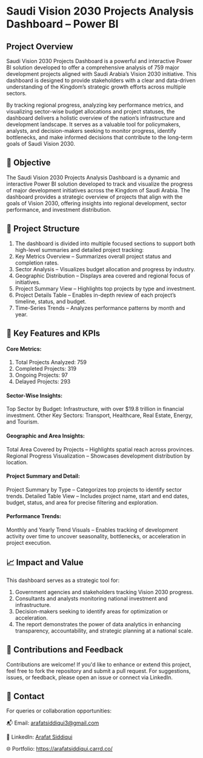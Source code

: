 # Saudi Vision 2030 Projects Analysis Dashboard – Power BI

## Project Overview

Saudi Vision 2030 Projects Dashboard is a powerful and interactive Power BI solution developed to offer a comprehensive analysis of 759 major development projects aligned with Saudi Arabia’s Vision 2030 initiative. This dashboard is designed to provide stakeholders with a clear and data-driven understanding of the Kingdom’s strategic growth efforts across multiple sectors.

By tracking regional progress, analyzing key performance metrics, and visualizing sector-wise budget allocations and project statuses, the dashboard delivers a holistic overview of the nation’s infrastructure and development landscape. It serves as a valuable tool for policymakers, analysts, and decision-makers seeking to monitor progress, identify bottlenecks, and make informed decisions that contribute to the long-term goals of Saudi Vision 2030.

## 🎯 Objective

The Saudi Vision 2030 Projects Analysis Dashboard is a dynamic and interactive Power BI solution developed to track and visualize the progress of major development initiatives across the Kingdom of Saudi Arabia. The dashboard provides a strategic overview of projects that align with the goals of Vision 2030, offering insights into regional development, sector performance, and investment distribution.

## 📁 Project Structure

1. The dashboard is divided into multiple focused sections to support both high-level summaries and detailed project tracking:
2. Key Metrics Overview – Summarizes overall project status and completion rates.
3. Sector Analysis – Visualizes budget allocation and progress by industry.
4. Geographic Distribution – Displays area covered and regional focus of initiatives.
5. Project Summary View – Highlights top projects by type and investment.
6. Project Details Table – Enables in-depth review of each project’s timeline, status, and budget.
7. Time-Series Trends – Analyzes performance patterns by month and year.

## 🔑 Key Features and KPIs

#### Core Metrics: 

1. Total Projects Analyzed: 759
2. Completed Projects: 319
3. Ongoing Projects: 97
4. Delayed Projects: 293

#### Sector-Wise Insights:

Top Sector by Budget: Infrastructure, with over $19.8 trillion in financial investment.
Other Key Sectors: Transport, Healthcare, Real Estate, Energy, and Tourism.

#### Geographic and Area Insights:

Total Area Covered by Projects – Highlights spatial reach across provinces.
Regional Progress Visualization – Showcases development distribution by location.

#### Project Summary and Detail:

Project Summary by Type – Categorizes top projects to identify sector trends.
Detailed Table View – Includes project name, start and end dates, budget, status, and area for precise filtering and exploration.

#### Performance Trends:

Monthly and Yearly Trend Visuals – Enables tracking of development activity over time to uncover seasonality, bottlenecks, or acceleration in project execution.

## 📈 Impact and Value

This dashboard serves as a strategic tool for:

1. Government agencies and stakeholders tracking Vision 2030 progress.
2. Consultants and analysts monitoring national investment and infrastructure.
3. Decision-makers seeking to identify areas for optimization or acceleration.
4. The report demonstrates the power of data analytics in enhancing transparency, accountability, and strategic planning at a national scale.

## 🤝 Contributions and Feedback
Contributions are welcome! If you'd like to enhance or extend this project, feel free to fork the repository and submit a pull request. For suggestions, issues, or feedback, please open an issue or connect via LinkedIn.

## 📧 Contact
For queries or collaboration opportunities:

📬 Email: arafatsiddiqui3@gmail.com

🔗 LinkedIn: <a href="https://www.linkedin.com/in/arafat-siddiqui/">Arafat Siddiqui<a/>

🌐 Portfolio: https://arafatsiddiqui.carrd.co/
